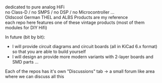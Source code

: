 dedicated to pure analog HiFi  
no Class-D / no SMPS / no DSP / no Microcontroller ...   
Oldscool German THEL and ALBS Products are my reference  
each repo here features one of these vintage products (most of them modules for DIY Hifi)    

In future (bit by bit):  
- I will provide circuit diagrams and circuit boards (all in KiCad 6.x format) so that you are able to build yourself  
- I will design an provide more modern variants with 2-layer boards and SMD parts ... 

Each of the repos has it's own "Discussions" tab -> a small forum like area where we can discuss all this   
